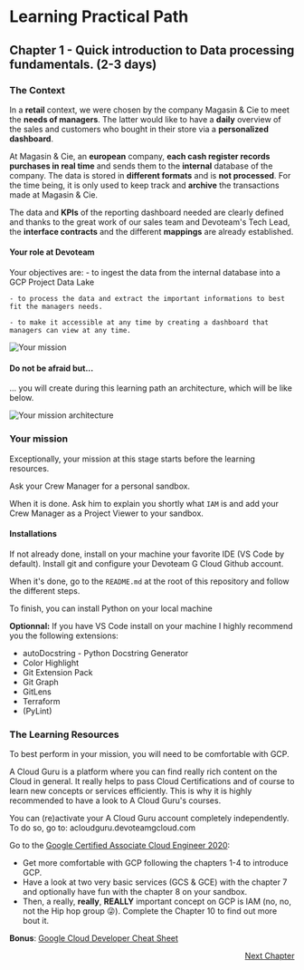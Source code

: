 # Learning Practical Path 

## Chapter 1 - Quick introduction to Data processing fundamentals. (2-3 days) 

### The Context

In a **retail** context, we were chosen by the company Magasin & Cie to meet the **needs of managers**. The latter would like to have a **daily** overview of the sales and customers who bought in their store via a **personalized dashboard**. 

At Magasin & Cie, an **european** company, **each cash register records purchases in real time** and sends them to the **internal** database of the company. The data is stored in **different formats** and is **not processed**. For the time being, it is only used to keep track and **archive** the transactions made at Magasin & Cie.

The data and **KPIs** of the reporting dashboard needed are clearly defined and thanks to the great work of our sales team and Devoteam's Tech Lead, the **interface contracts** and the different **mappings** are already established.

#### Your role at Devoteam

Your objectives are: 
    - to ingest the data from the internal database into a GCP Project Data Lake

    - to process the data and extract the important informations to best fit the managers needs. 

    - to make it accessible at any time by creating a dashboard that managers can view at any time.

![Your mission](img/0_your_mission.png)

#### Do not be afraid but...

... you will create during this learning path an architecture, which will be like below. 

![Your mission architecture](img/0_your_mission_architecture.png)



### Your mission

Exceptionally, your mission at this stage starts before the learning resources.

Ask your Crew Manager for a personal sandbox. 

When it is done. Ask him to explain you shortly what `IAM` is and add your Crew Manager as a Project Viewer to your sandbox. 

#### Installations

If not already done, install on your machine your favorite IDE (VS Code by default). 
Install git and configure your Devoteam G Cloud Github account. 

When it's done, go to the `README.md` at the root of this repository and follow the different steps. 

To finish, you can install Python on your local machine

**Optionnal:**
If you have VS Code install on your machine I highly recommend you the following extensions:
- autoDocstring - Python Docstring Generator
- Color Highlight
- Git Extension Pack
- Git Graph
- GitLens
- Terraform
- (PyLint)

### The Learning Resources


To best perform in your mission, you will need to be comfortable with GCP. 

A Cloud Guru is a platform where you can find really rich content on the Cloud in general. It really helps to pass Cloud Certifications and of course to learn new concepts or services efficiently. This is why it is highly recommended to have a look to A Cloud Guru's courses. 

You can (re)activate your A Cloud Guru account completely independently.
To do so, go to: acloudguru.devoteamgcloud.com

Go to the [Google Certified Associate Cloud Engineer 2020](https://learn.acloud.guru/course/gcp-certified-associate-cloud-engineer/dashboard):
- Get more comfortable with GCP following the chapters 1-4 to introduce GCP.
- Have a look at two very basic services (GCS & GCE) with the chapter 7 and optionally have fun with the chapter 8 on your sandbox.
- Then, a really, **really**, **REALLY** important concept on GCP is IAM (no, no, not the Hip hop group 😜). Complete the Chapter 10 to find out more bout it.

**Bonus**: [Google Cloud Developer Cheat Sheet](https://googlecloudcheatsheet.withgoogle.com/)

<div style="text-align: right"> 
    <a href="chapter_02.md">Next Chapter</a>
</div>
